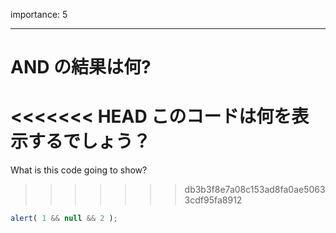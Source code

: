 importance: 5

---

# AND の結果は何?

<<<<<<< HEAD
このコードは何を表示するでしょう？
=======
What is this code going to show?
>>>>>>> db3b3f8e7a08c153ad8fa0ae50633cdf95fa8912

```js
alert( 1 && null && 2 );
```

